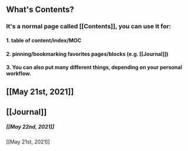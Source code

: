 ## What's **Contents**?
### It's a normal page called [[Contents]], you can use it for:
#### 1. table of content/index/MOC
#### 2. pinning/bookmarking favorites pages/blocks (e.g. [[Journal]])
#### 3. You can also put many different things, depending on your personal workflow.
## [[May 21st, 2021]]
## [[Journal]]
##### [[May 22nd, 2021]]
[[May 21st, 2021]]
